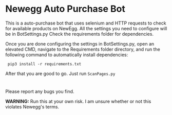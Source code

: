 # Newegg Auto Purchase Bot

This is a auto-purchase bot that uses selenium and HTTP requests to check for available products on NewEgg. All the settings you need to configure will be in BotSettings.py Check the requirements folder for dependencies.  

Once you are done configuring the settings in BotSettings.py, open an elevated CMD, navigate to the Requirements folder directory, and run the following command to automatically install dependencies:  
```
 pip3 install -r requirements.txt
```
After that you are good to go. 
Just run `ScanPages.py`
#
Please report any bugs you find.  

**WARNING:** Run this at your own risk. I am unsure whether or not this violates Newegg's terms.

